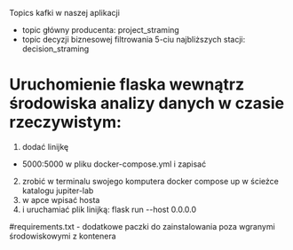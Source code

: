Topics kafki w naszej aplikacji

* topic główny producenta: project_straming
* topic decyzji biznesowej filtrowania 5-ciu najbliższych stacji: decision_straming


# Uruchomienie flaska wewnątrz środowiska analizy danych w czasie rzeczywistym:

1. dodać linijkę 
- 5000:5000 w pliku docker-compose.yml i zapisać
2. zrobić w terminalu swojego komputera docker compose up w ścieżce katalogu jupiter-lab
3.  w apce wpisać hosta 
4. i uruchamiać plik linijką:
flask run --host 0.0.0.0

#requirements.txt - dodatkowe paczki do zainstalowania poza wgranymi środowiskowymi z kontenera